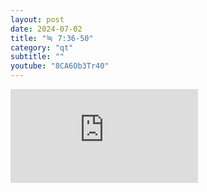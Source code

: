 ```yaml
---
layout: post
date: 2024-07-02
title: "눅 7:36-50"
category: "qt"
subtitle: ""
youtube: "8CA6Ob3Tr40"
---
```


<div class="youtube margin-large">
    <iframe src="https://www.youtube.com/embed/8CA6Ob3Tr40" title="YouTube video player" frameborder="0" allow="accelerometer; autoplay; clipboard-write; encrypted-media; gyroscope; picture-in-picture; web-share" allowfullscreen></iframe>
</div>

